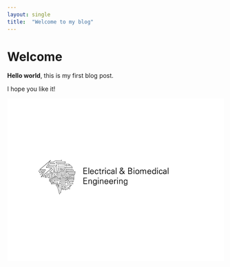 ```yaml
---
layout: single
title:  "Welcome to my blog"
---
```


# Welcome

**Hello world**, this is my first blog post.

I hope you like it!

![전생록](../images/2023-02-07-first/전생록-1675759658394-1.png)
